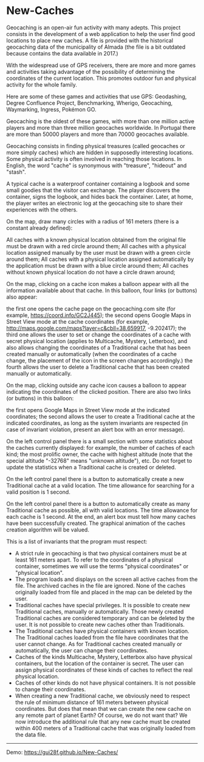 # New-Caches

Geocaching is an open-air fun activity with many adepts. This project consists in the development of a web application to help the user find good locations to place new caches. A file is provided with the historical geocaching data of the municipality of Almada (the file is a bit outdated because contains the data available in 2017.)

With the widespread use of GPS receivers, there are more and more games and activities taking advantage of the possibility of determining the coordinates of the current location. This promotes outdoor fun and physical activity for the whole family.

Here are some of these games and activities that use GPS: Geodashing, Degree Confluence Project, Benchmarking, Wherigo, Geocaching, Waymarking, Ingress, Pokémon GO.

Geocaching is the oldest of these games, with more than one million active players and more than three million geocaches worldwide. In Portugal there are more than 50000 players and more than 70000 geocaches available.

Geocaching consists in finding physical treasures (called geocaches or more simply caches) which are hidden in supposedly interesting locations. Some physical activity is often involved in reaching those locations. In English, the word "cache" is synonymous with "treasure", "hideout" and "stash".

A typical cache is a waterproof container containing a logbook and some small goodies that the visitor can exchange. The player discovers the container, signs the logbook, and hides back the container. Later, at home, the player writes an electronic log at the geocaching site to share their experiences with the others.

On the map, draw many circles with a radius of 161 meters (there is a constant already defined):

All caches with a known physical location obtained from the original file must be drawn with a red circle around them;
All caches with a physical location assigned manually by the user must be drawn with a green circle around them;
All caches with a physical location assigned automatically by the application must be drawn with a blue circle around them;
All caches without known physical location do not have a circle drawn around; 

On the map, clicking on a cache icon makes a balloon appear with all the information available about that cache. In this balloon, four links (or buttons) also appear:

the first one opens the cache page on the geocaching.com site (for example, https://coord.info/GC2J445);
the second opens Google Maps in Street View mode at the cache coordinates (for example, http://maps.google.com/maps?layer=c&cbll=38.659917, -9.202417);
the third one allows the user to set or change the coordinates of a cache with secret physical location (applies to Multicache, Mystery, Letterbox), and also allows changing the coordinates of a Traditional cache that has been created manually or automatically (when the coordinates of a cache change, the placement of the icon in the screen changes accordingly.)
the fourth allows the user to delete a Traditional cache that has been created manually or automatically. 

On the map, clicking outside any cache icon causes a balloon to appear indicating the coordinates of the clicked position. There are also two links (or buttons) in this balloon:

the first opens Google Maps in Street View mode at the indicated coordinates;
the second allows the user to create a Traditional cache at the indicated coordinates, as long as the system invariants are respected (in case of invariant violation, present an alert box with an error message). 

On the left control panel there is a small section with some statistics about the caches currently displayed: for example, the number of caches of each kind; the most prolific owner, the cache with highest altitude (note that the special altitude "-32768" means "unknown altitude"), etc. Do not forget to update the statistics when a Traditional cache is created or deleted.

On the left control panel there is a button to automatically create a new Traditional cache at a valid location. The time allowance for searching for a valid position is 1 second.

On the left control panel there is a button to automatically create as many Traditional cache as possible, all with valid locations. The time allowance for each cache is 1 second. At the end, an alert box must tell how many caches have been successfully created. The graphical animation of the caches creation algorithm will be valued.

This is a list of invariants that the program must respect:

  - A strict rule in geocaching is that two physical containers must be at least 161 meters apart. To refer to the coordinates of a physical container, sometimes we will use the terms "physical coordinates" or "physical location".
  - The program loads and displays on the screen all active caches from the file. The archived caches in the file are ignored. None of the caches originally loaded from file and placed in the map can be deleted by the user.
  - Traditional caches have special privileges. It is possible to create new Traditional caches, manually or automatically. Those newly created Traditional caches are considered temporary and can be deleted by the user. It is not possible to create new caches other than Traditionals.
  - The Traditional caches have physical containers with known location. The Traditional caches loaded from the file have coordinates that the user cannot change. As for Traditional caches created manually or automatically, the user can change their coordinates.
  - Caches of the kinds Multicache, Mystery, Letterbox also have physical containers, but the location of the container is secret. The user can assign physical coordinates of these kinds of caches to reflect the real physical location.
  - Caches of other kinds do not have physical containers. It is not possible to change their coordinates.
  - When creating a new Traditional cache, we obviously need to respect the rule of minimum distance of 161 meters between physical coordinates. But does that mean that we can create the new cache on any remote part of planet Earth? Of course, we do not want that? We now introduce the additional rule that any new cache must be created within 400 meters of a Traditional cache that was originally loaded from the data file.
  
 ----------------------------------------------------
 Demo: https://gui28f.github.io/New-Caches/
